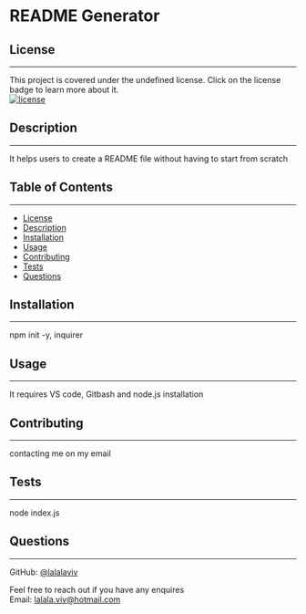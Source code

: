 # README Generator

## License
  ----
  This project is covered under the undefined license.
  Click on the license badge to learn more about it.
<br/>
[![license](https://img.shields.io/badge/license-MIT-blue)](https://spdx.org/licenses/MIT.html)


## Description
---
It helps users to create a README file without having to start from scratch

## Table of Contents
---
- [License](#license)
- [Description](#description)
- [Installation](#installation)
- [Usage](#usage)
- [Contributing](#contributing)
- [Tests](#tests)
- [Questions](#questions)

## Installation
---
npm init -y, inquirer

## Usage
---
It requires VS code, Gitbash and node.js installation

## Contributing
---
contacting me on my email

## Tests
---
node index.js

## Questions
---

GitHub: [@lalalaviv](https://github.com/lalalaviv)

Feel free to reach out if you have any enquires
<br/>
Email: lalala.viv@hotmail.com


